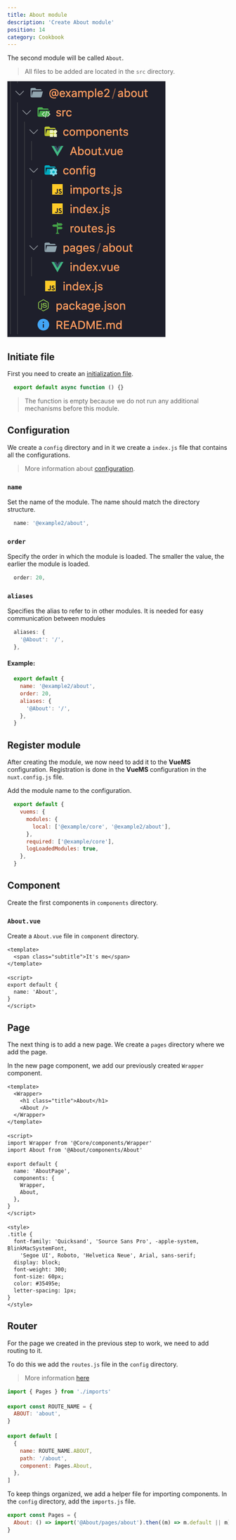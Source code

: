 ```yaml
---
title: About module
description: 'Create About module'
position: 14
category: Cookbook
---
```


The second module will be called `About`.

> All files to be added are located in the `src` directory.

<alert type="info" align="center">
      <img src="demo/image/demo-about-module.png" alt="About module"/>
</alert>

## Initiate file

First you need to create an [initialization file](/module-config#indexjs).

```javascript [@About/index.js]
  export default async function () {}
```
> The function is empty because we do not run any additional mechanisms before this module.

## Configuration

We create a `config` directory and in it we create a `index.js` file that contains all the configurations.


> More information about [configuration](/module-config#main-configuration).

### `name`
Set the name of the module. The name should match the directory structure.
```javascript
  name: '@example2/about',
```

### `order`
Specify the order in which the module is loaded. The smaller the value, the earlier the module is loaded.
```javascript
  order: 20,
```

### `aliases`
Specifies the alias to refer to in other modules.
It is needed for easy communication between modules

```javascript
  aliases: {
    '@About': '/',
  },
```

#### Example:

```javascript [@About/config/index.js]
  export default {
    name: '@example2/about',
    order: 20,
    aliases: {
      '@About': '/',
    },
  }
```

## Register module

After creating the module, we now need to add it to the **VueMS** configuration.
Registration is done in the **VueMS** configuration in the `nuxt.config.js` file.

Add the module name to the configuration.

```javascript [nuxt.config.js]
  export default {
    vuems: {
      modules: {
        local: ['@example/core', '@example2/about'],
      },
      required: ['@example/core'],
      logLoadedModules: true,
    },
  }
```

## Component

Create the first components in `components` directory.

### `About.vue`
Create a `About.vue` file in `component` directory.

```vue [@About/components/About.vue]
<template>
  <span class="subtitle">It's me</span>
</template>

<script>
export default {
  name: 'About',
}
</script>
```

## Page

The next thing is to add a new page.
We create a `pages` directory where we add the page.

In the new page component, we add our previously created `Wrapper` component.

```vue [@About/pages/about/index.vue]
<template>
  <Wrapper>
    <h1 class="title">About</h1>
    <About />
  </Wrapper>
</template>

<script>
import Wrapper from '@Core/components/Wrapper'
import About from '@About/components/About'

export default {
  name: 'AboutPage',
  components: {
    Wrapper,
    About,
  },
}
</script>

<style>
.title {
  font-family: 'Quicksand', 'Source Sans Pro', -apple-system, BlinkMacSystemFont,
    'Segoe UI', Roboto, 'Helvetica Neue', Arial, sans-serif;
  display: block;
  font-weight: 300;
  font-size: 60px;
  color: #35495e;
  letter-spacing: 1px;
}
</style>

```

## Router

For the page we created in the previous step to work, we need to add routing to it.

To do this we add the `routes.js` file in the `config` directory.

> More information [here](/module-config#routing)

```javascript [@About/config/routes.js]
import { Pages } from './imports'

export const ROUTE_NAME = {
  ABOUT: 'about',
}

export default [
  {
    name: ROUTE_NAME.ABOUT,
    path: '/about',
    component: Pages.About,
  },
]
```

To keep things organized, we add a helper file for importing components.
In the `config` directory, add the `imports.js` file.

```javascript [@About/config/imports.js]
export const Pages = {
  About: () => import('@About/pages/about').then((m) => m.default || m),
}
```
